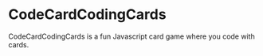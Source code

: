 # CodeCardCodingCards

CodeCardCodingCards is a fun Javascript card game where you code with cards.

